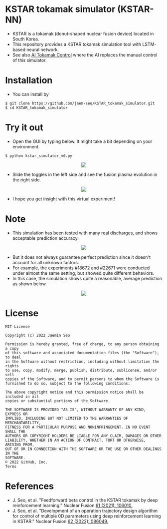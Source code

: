 # KSTAR tokamak simulator (KSTAR-NN)
- KSTAR is a tokamak (donut-shaped nuclear fusion device) located in South Korea.
- This repository provides a KSTAR tokamak simulation tool with LSTM-based neural network.
- See also [AI Tokamak Control](https://github.com/jaem-seo/AI_tokamak_control) where the AI replaces the manual control of this simulator.

# Installation
- You can install by
```
$ git clone https://github.com/jaem-seo/KSTAR_tokamak_simulator.git
$ cd KSTAR_tokamak_simulator
```

# Try it out
- Open the GUI by typing below. It might take a bit depending on your environment.
```
$ python kstar_simulator_v0.py
```
<p align="center">
  <img src="https://user-images.githubusercontent.com/46472432/165520027-c4f79698-a816-49a3-8e75-fd44985ad95c.png">
</p>

- Slide the toggles in the left side and see the fusion plasma evolution in the right side.
<p align="center">
  <img src="https://user-images.githubusercontent.com/46472432/165654530-c8230a8c-e9a7-4574-bae3-bab646bb61dc.gif">
</p>

- I hope you get insight with this virtual experiment!

# Note
- This simulation has been tested with many real discharges, and shows acceptable prediction accuracy.
<p align="center">
  <img src="https://user-images.githubusercontent.com/46472432/165522817-bc56771f-600b-4c7c-a9c3-4da0256bfe3e.png">
</p>

- But it does not always guarantee perfect prediction since it doesn't account for all unknown factors.
- For example, the experiments #18672 and #22671 were conducted under almost the same setting, but showed quite different behaviors.
- In this case, the simulation shows quite a reasonable, average prediction as shown below.
<p align="center">
  <img src="https://user-images.githubusercontent.com/46472432/165521918-bd6969bf-31e0-4bf8-8848-f6ee6afeefaa.png">
</p>


# License
```
MIT License

Copyright (c) 2022 Jaemin Seo

Permission is hereby granted, free of charge, to any person obtaining a copy
of this software and associated documentation files (the "Software"), to deal
in the Software without restriction, including without limitation the rights
to use, copy, modify, merge, publish, distribute, sublicense, and/or sell
copies of the Software, and to permit persons to whom the Software is
furnished to do so, subject to the following conditions:

The above copyright notice and this permission notice shall be included in all
copies or substantial portions of the Software.

THE SOFTWARE IS PROVIDED "AS IS", WITHOUT WARRANTY OF ANY KIND, EXPRESS OR
IMPLIED, INCLUDING BUT NOT LIMITED TO THE WARRANTIES OF MERCHANTABILITY,
FITNESS FOR A PARTICULAR PURPOSE AND NONINFRINGEMENT. IN NO EVENT SHALL THE
AUTHORS OR COPYRIGHT HOLDERS BE LIABLE FOR ANY CLAIM, DAMAGES OR OTHER
LIABILITY, WHETHER IN AN ACTION OF CONTRACT, TORT OR OTHERWISE, ARISING FROM,
OUT OF OR IN CONNECTION WITH THE SOFTWARE OR THE USE OR OTHER DEALINGS IN THE
SOFTWARE.
© 2022 GitHub, Inc.
Terms
```

# References
- J. Seo, et al. "Feedforward beta control in the KSTAR tokamak by deep reinforcement learning." Nuclear Fusion [61 (2021): 106010.](https://iopscience.iop.org/article/10.1088/1741-4326/ac121b/meta)
- J. Seo, et al. "Development of an operation trajectory design algorithm for control of multiple 0D parameters using deep reinforcement learning in KSTAR." Nuclear Fusion [62 (2022): 086049.](https://iopscience.iop.org/article/10.1088/1741-4326/ac79be/meta)
